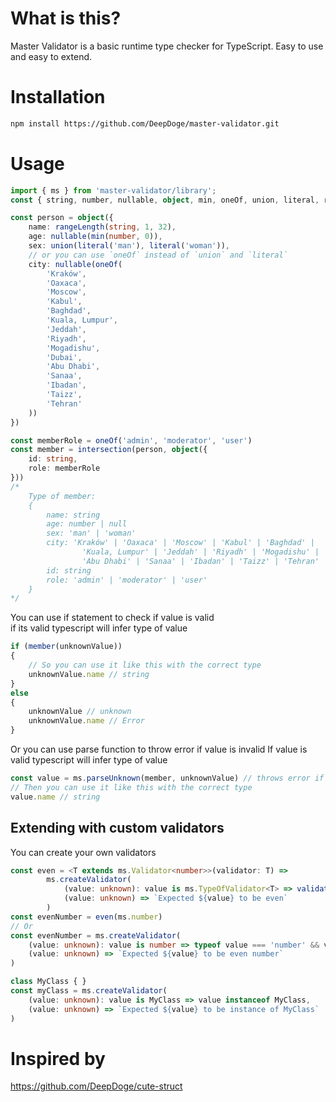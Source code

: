 # What is this?
Master Validator is a basic runtime type checker for TypeScript.
Easy to use and easy to extend.

# Installation
```bash
npm install https://github.com/DeepDoge/master-validator.git
```

# Usage
```ts
import { ms } from 'master-validator/library';
const { string, number, nullable, object, min, oneOf, union, literal, rangeLength, intersection } = ms

const person = object({
    name: rangeLength(string, 1, 32),
    age: nullable(min(number, 0)),
    sex: union(literal('man'), literal('woman')),
    // or you can use `oneOf` instead of `union` and `literal`
    city: nullable(oneOf(
        'Kraków', 
        'Oaxaca', 
        'Moscow', 
        'Kabul', 
        'Baghdad', 
        'Kuala, Lumpur', 
        'Jeddah', 
        'Riyadh', 
        'Mogadishu', 
        'Dubai', 
        'Abu Dhabi', 
        'Sanaa', 
        'Ibadan', 
        'Taizz', 
        'Tehran'
    )) 
})

const memberRole = oneOf('admin', 'moderator', 'user')
const member = intersection(person, object({
    id: string,
    role: memberRole
}))
/* 
    Type of member:
    {
        name: string
        age: number | null
        sex: 'man' | 'woman'
        city: 'Kraków' | 'Oaxaca' | 'Moscow' | 'Kabul' | 'Baghdad' | 
                'Kuala, Lumpur' | 'Jeddah' | 'Riyadh' | 'Mogadishu' | 'Dubai' | 
                'Abu Dhabi' | 'Sanaa' | 'Ibadan' | 'Taizz' | 'Tehran' | null
        id: string
        role: 'admin' | 'moderator' | 'user'
    }
*/

```

You can use if statement to check if value is valid<br/>
if its valid typescript will infer type of value
```ts
if (member(unknownValue)) 
{
    // So you can use it like this with the correct type
    unknownValue.name // string
}
else
{
    unknownValue // unknown
    unknownValue.name // Error
}
```

Or you can use parse function to throw error if value is invalid
If value is valid typescript will infer type of value
```ts
const value = ms.parseUnknown(member, unknownValue) // throws error if value is invalid
// Then you can use it like this with the correct type
value.name // string 
```

## Extending with custom validators
You can create your own validators
```ts
const even = <T extends ms.Validator<number>>(validator: T) =>
        ms.createValidator(
            (value: unknown): value is ms.TypeOfValidator<T> => validator(value) && value % 2 === 0,
            (value: unknown) => `Expected ${value} to be even`
        )
const evenNumber = even(ms.number)
// Or 
const evenNumber = ms.createValidator(
    (value: unknown): value is number => typeof value === 'number' && value % 2 === 0,
    (value: unknown) => `Expected ${value} to be even number`
)

class MyClass { }
const myClass = ms.createValidator(
    (value: unknown): value is MyClass => value instanceof MyClass,
    (value: unknown) => `Expected ${value} to be instance of MyClass`
)
```

# Inspired by
https://github.com/DeepDoge/cute-struct